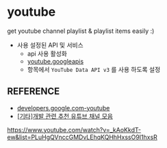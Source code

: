 # youtube

get youtube channel playlist &amp; playlist items easily :)

- 사용 설정된 API 및 서비스
  - api 사용 활성화
  - [youtube.googleapis](https://console.cloud.google.com/apis/api/youtube.googleapis.com/)
  - 항목에서 `YouTube Data API v3` 를 사용 하도록 설정

## REFERENCE

- [developers.google.com-youtube](https://developers.google.com/youtube/v3/docs/?apix=true)
- [[기타]개발 관련 추천 유튜브 채널 모음](https://roadofdevelopment.tistory.com/67?category=463231)

https://www.youtube.com/watch?v=_kAoKkdT-ew&list=PLuHgQVnccGMDvLEhqKQHhHxssO9I1hxsR
